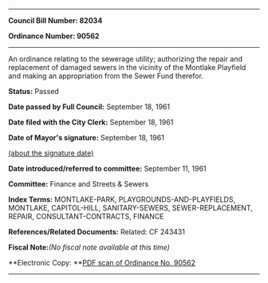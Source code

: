 

********

**Council Bill Number: 82034**
   
**Ordinance Number: 90562**
********

 An ordinance relating to the sewerage utility; authorizing the repair and replacement of damaged sewers in the vicinity of the Montlake Playfield and making an appropriation from the Sewer Fund therefor.

**Status:** Passed
   
**Date passed by Full Council:** September 18, 1961
   
**Date filed with the City Clerk:** September 18, 1961
   
**Date of Mayor's signature:** September 18, 1961
   
[(about the signature date)](/~public/approvaldate.htm)
   
   
   
**Date introduced/referred to committee:** September 11, 1961
   
**Committee:** Finance and Streets & Sewers
   
   
**Index Terms:** MONTLAKE-PARK, PLAYGROUNDS-AND-PLAYFIELDS, MONTLAKE, CAPITOL-HILL, SANITARY-SEWERS, SEWER-REPLACEMENT, REPAIR, CONSULTANT-CONTRACTS, FINANCE

**References/Related Documents:** Related: CF 243431

**Fiscal Note:**_(No fiscal note available at this time)_

**Electronic Copy: **[PDF scan of Ordinance No. 90562](/~archives/Ordinances/Ord_90562.pdf)

********

